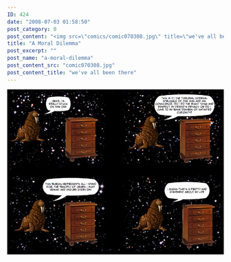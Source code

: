 ```yaml
---
ID: 424
date: "2008-07-03 01:58:50"
post_category: 0
post_content: "<img src=\"comics/comic070308.jpg\" title=\"we've all been there\" />"
title: "A Moral Dilemma"
post_excerpt: ""
post_name: "a-moral-dilemma"
post_content_src: "comic070308.jpg"
post_content_title: "we've all been there"
---
```



[![we've all been there](/comics-hi-res/comic070308.jpg)](/comics-hi-res/comic070308.jpg "we've all been there")
